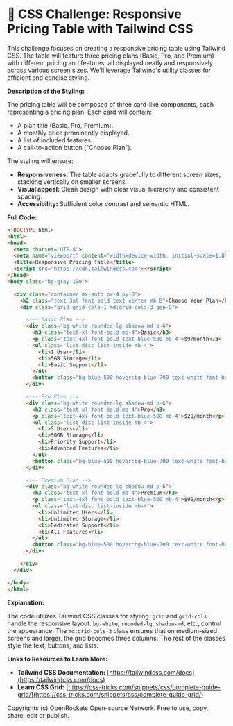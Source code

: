 # 🐞 CSS Challenge: Responsive Pricing Table with Tailwind CSS


This challenge focuses on creating a responsive pricing table using Tailwind CSS.  The table will feature three pricing plans (Basic, Pro, and Premium) with different pricing and features, all displayed neatly and responsively across various screen sizes.  We'll leverage Tailwind's utility classes for efficient and concise styling.

**Description of the Styling:**

The pricing table will be composed of three card-like components, each representing a pricing plan. Each card will contain:

* A plan title (Basic, Pro, Premium).
* A monthly price prominently displayed.
* A list of included features.
* A call-to-action button ("Choose Plan").

The styling will ensure:

* **Responsiveness:** The table adapts gracefully to different screen sizes, stacking vertically on smaller screens.
* **Visual appeal:** Clean design with clear visual hierarchy and consistent spacing.
* **Accessibility:**  Sufficient color contrast and semantic HTML.

**Full Code:**

```html
<!DOCTYPE html>
<html>
<head>
  <meta charset="UTF-8">
  <meta name="viewport" content="width=device-width, initial-scale=1.0">
  <title>Responsive Pricing Table</title>
  <script src="https://cdn.tailwindcss.com"></script>
</head>
<body class="bg-gray-100">

  <div class="container mx-auto px-4 py-8">
    <h2 class="text-3xl font-bold text-center mb-8">Choose Your Plan</h2>
    <div class="grid grid-cols-1 md:grid-cols-3 gap-8">

      <!-- Basic Plan -->
      <div class="bg-white rounded-lg shadow-md p-6">
        <h3 class="text-xl font-bold mb-4">Basic</h3>
        <p class="text-4xl font-bold text-blue-500 mb-4">$9/month</p>
        <ul class="list-disc list-inside mb-4">
          <li>1 User</li>
          <li>5GB Storage</li>
          <li>Basic Support</li>
        </ul>
        <button class="bg-blue-500 hover:bg-blue-700 text-white font-bold py-2 px-4 rounded">Choose Plan</button>
      </div>

      <!-- Pro Plan -->
      <div class="bg-white rounded-lg shadow-md p-6">
        <h3 class="text-xl font-bold mb-4">Pro</h3>
        <p class="text-4xl font-bold text-blue-500 mb-4">$29/month</p>
        <ul class="list-disc list-inside mb-4">
          <li>5 Users</li>
          <li>50GB Storage</li>
          <li>Priority Support</li>
          <li>Advanced Features</li>
        </ul>
        <button class="bg-blue-500 hover:bg-blue-700 text-white font-bold py-2 px-4 rounded">Choose Plan</button>
      </div>

      <!-- Premium Plan -->
      <div class="bg-white rounded-lg shadow-md p-6">
        <h3 class="text-xl font-bold mb-4">Premium</h3>
        <p class="text-4xl font-bold text-blue-500 mb-4">$99/month</p>
        <ul class="list-disc list-inside mb-4">
          <li>Unlimited Users</li>
          <li>Unlimited Storage</li>
          <li>Dedicated Support</li>
          <li>All Features</li>
        </ul>
        <button class="bg-blue-500 hover:bg-blue-700 text-white font-bold py-2 px-4 rounded">Choose Plan</button>
      </div>

    </div>
  </div>

</body>
</html>
```

**Explanation:**

The code utilizes Tailwind CSS classes for styling.  `grid` and `grid-cols` handle the responsive layout.  `bg-white`, `rounded-lg`, `shadow-md`, etc., control the appearance.  The `md:grid-cols-3` class ensures that on medium-sized screens and larger, the grid becomes three columns.  The rest of the classes style the text, buttons, and lists.


**Links to Resources to Learn More:**

* **Tailwind CSS Documentation:** [https://tailwindcss.com/docs](https://tailwindcss.com/docs)
* **Learn CSS Grid:** [https://css-tricks.com/snippets/css/complete-guide-grid/](https://css-tricks.com/snippets/css/complete-guide-grid/)


Copyrights (c) OpenRockets Open-source Network. Free to use, copy, share, edit or publish.

